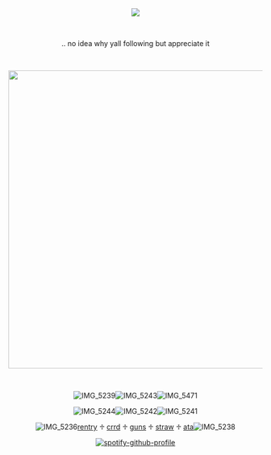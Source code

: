 <div align="center">
<img src="https://komarev.com/ghpvc/?username=vamqz&color=710404&style=plastic&label=ㅤstalkers&base=0">

⠀⠀
⠀⠀

.. no idea why yall following but appreciate it

⠀⠀⠀⠀





<img width="590" src="https://github.com/user-attachments/assets/78035d61-2a1d-4784-86f6-4fb6878a926e"/>


⠀⠀⠀⠀⠀⠀⠀


![IMG_5239](https://github.com/user-attachments/assets/8945a207-fc38-4ac1-a140-b208b4ce5a1a)![IMG_5243](https://github.com/user-attachments/assets/544599b3-0c6c-4e30-949a-1b73c566244d)![IMG_5471](https://github.com/user-attachments/assets/1b0b91c1-6788-4ac4-9105-bd9433049da3)



![IMG_5244](https://github.com/user-attachments/assets/90ae2553-e727-481a-b094-66102238dbcf)![IMG_5242](https://github.com/user-attachments/assets/40a8ae8a-aee4-4b7c-b867-399d1e544270)![IMG_5241](https://github.com/user-attachments/assets/f8a109d7-a17e-4d95-8a41-062143da1ff3)




![IMG_5236](https://github.com/user-attachments/assets/a996554e-fbea-4103-99ab-28fe6abda765)[rentry](https://rentry.co/phych1c) ♱ [crrd](https://vqmqz.carrd.co) ♱ [guns](https://guns.lol/vamqz) ♱ [straw](https://kira4.straw.page) ♱ [ata](https://vamqz.atabook.org/)![IMG_5238](https://github.com/user-attachments/assets/9c84e8c4-b2a9-4b37-8c85-923dd50b4ef5)




[![spotify-github-profile](https://spotify-github-profile.kittinanx.com/api/view?uid=31p7k4lkdecbilvh5rthmgvkujm4&cover_image=true&theme=novatorem&show_offline=true&background_color=121212&interchange=true&bar_color=b00b69&bar_color_cover=false)](https://spotify-github-profile.kittinanx.com/api/view?uid=31p7k4lkdecbilvh5rthmgvkujm4&redirect=true)



